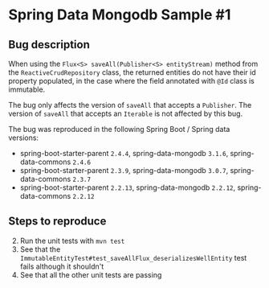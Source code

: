# Spring Data Mongodb Sample #1

## Bug description

When using the `Flux<S> saveAll(Publisher<S> entityStream)` method from
the `ReactiveCrudRepository` class, the returned entities do not have their id property
populated, in the case where the field annotated with `@Id` class is immutable.

The bug only affects the version of `saveAll` that accepts a `Publisher`.
The version of `saveAll` that accepts an `Iterable` is not affected by this bug.

The bug was reproduced in the following Spring Boot / Spring data versions:
- spring-boot-starter-parent `2.4.4`, spring-data-mongodb `3.1.6`, spring-data-commons `2.4.6`
- spring-boot-starter-parent `2.3.9`, spring-data-mongodb `3.0.7`, spring-data-commons `2.3.7`
- spring-boot-starter-parent `2.2.13`, spring-data-mongodb `2.2.12`, spring-data-commons `2.2.12`

## Steps to reproduce
2. Run the unit tests  with `mvn test`
3. See that the `ImmutableEntityTest#test_saveAllFlux_deserializesWellEntity` test fails although it shouldn't
4. See that all the other unit tests are passing
